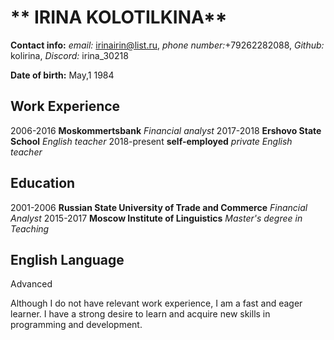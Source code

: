 # ** IRINA KOLOTILKINA**

**Contact info:** _email:_ irinairin@list.ru, _phone number:_+79262282088, _Github:_ kolirina, _Discord:_ irina_30218

**Date of birth:** May,1 1984

## Work Experience

2006-2016 **Moskommertsbank** _Financial analyst_
2017-2018 **Ershovo State School** _English teacher_
2018-present **self-employed** _private English teacher_

## Education

2001-2006 **Russian State University of Trade and Commerce** _Financial Analyst_
2015-2017 **Moscow Institute of Linguistics** _Master's degree in Teaching_

## English Language

Advanced

Although I do not have relevant work experience, I am a fast and eager learner. I have a strong desire to learn and acquire new skills in programming and development.
